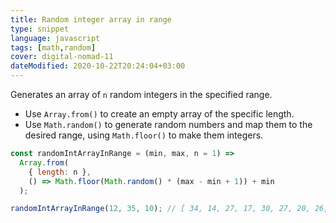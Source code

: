 ```yaml
---
title: Random integer array in range
type: snippet
language: javascript
tags: [math,random]
cover: digital-nomad-11
dateModified: 2020-10-22T20:24:04+03:00
---
```


Generates an array of `n` random integers in the specified range.

- Use `Array.from()` to create an empty array of the specific length.
- Use `Math.random()` to generate random numbers and map them to the desired range, using `Math.floor()` to make them integers.

```js
const randomIntArrayInRange = (min, max, n = 1) =>
  Array.from(
    { length: n },
    () => Math.floor(Math.random() * (max - min + 1)) + min
  );
```

```js
randomIntArrayInRange(12, 35, 10); // [ 34, 14, 27, 17, 30, 27, 20, 26, 21, 14 ]
```
